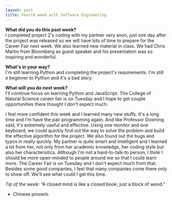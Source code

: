 ```yaml
---
layout: post
title: Fourth week with Software Engineering
---
```


<b>What did you do this past week?</b><br>
I completed project 2's coding with my partner very soon, just one day after the project was released so we will have lots of time to prepare for the Career Fair next week. We also learned new material in class. We had Chris Martin from Bloomberg as guest speaker and his presentation was so inspiring and wonderful.

<b>What's in your way?</b><br>
I'm still learning Python and completing the project's requirements. I'm still e beginner to Python and it's a bad story.

<b>What will you do next week?</b><br>
I'll continue focus on learning Python and JavaScript. The College of Natural Science career fair is on Tuesday and I hope to get couple opportunities there thought I don't expect much.

I feel more confident this week and I learned many new stuffs. It's a long time and I'm have the pair programming again. And like Professor Downing said, it's extremely useful and effective. Using one monitor and one keyboard, we could quickly find out the way to solve the problem and build the effective algorithm for the project. We also found out the bugs and typos in really quickly. My partner is quite smart and intelligent and I learned a lot from her, not only from her academic knowledge, her coding style but also her characteristics. Although I'm not a hard-to-talk-to person, I think I should be more open-minded to people around me so that I could learn more. The Career Fair is on Tuesday and I don't expect much from that. Besides some good companies, I feel that many companies come there only to show off. We'll see what could I get this time.

<i>Tip of the week: </i> “A closed mind is like a closed book; just a block of wood.”
 - Chinese proverb.
